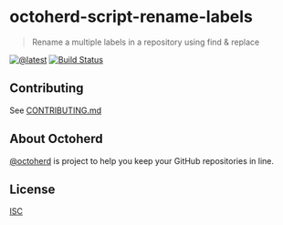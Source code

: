 # octoherd-script-rename-labels

> Rename a multiple labels in a repository using find & replace

[![@latest](https://img.shields.io/npm/v/octoherd-script-rename-labels.svg)](https://www.npmjs.com/package/octoherd-script-rename-labels)
[![Build Status](https://github.com/gr2m/octoherd-script-rename-labels/workflows/Test/badge.svg)](https://github.com/gr2m/octoherd-script-rename-labels/actions?query=workflow%3ATest+branch%3Amain)

## Contributing

See [CONTRIBUTING.md](CONTRIBUTING.md)

## About Octoherd

[@octoherd](https://github.com/octoherd/) is project to help you keep your GitHub repositories in line.

## License

[ISC](LICENSE.md)

